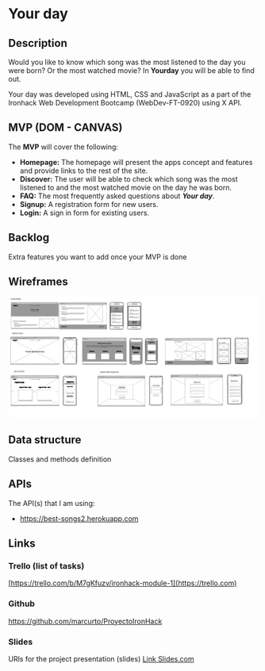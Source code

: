 # Your day

## 

## Description

Would you like to know which song was the most listened to the day you were born? Or the most watched movie? In **Yourday** you will be able to find out.

Your day was developed using HTML, CSS and JavaScript as a part of the Ironhack Web Development Bootcamp (WebDev-FT-0920) using X API.

## 

## MVP (DOM - CANVAS)

The **MVP** will cover the following:

- **Homepage:** The homepage will present the apps concept and features and provide links to the rest of the site.
- **Discover:** The user will be able to check which song was the most listened to and the most watched movie on the day he was born.
- **FAQ:** The most frequently asked questions about ***Your day***.
- **Signup:** A registration form for new users.
- **Login:** A sign in form for existing users.

## Backlog

Extra features you want to add once your MVP is done

## 

## Wireframes

<img src="css\images\faqs-2.png" />

## 

## Data structure

Classes and methods definition

## 

## APIs

The API(s) that I am using:

- https://best-songs2.herokuapp.com

## 

## Links

### 

### Trello (list of tasks)

[https://trello.com/b/M7gKfuzv/ironhack-module-1](https://trello.com)

### 

### Github

https://github.com/marcurto/ProyectoIronHack

### 

### Slides

URls for the project presentation (slides) [Link Slides.com](http://slides.com)